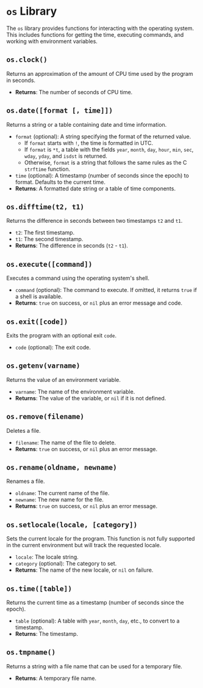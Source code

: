 # `os` Library

The `os` library provides functions for interacting with the operating system. This includes functions for getting the time, executing commands, and working with environment variables.

## `os.clock()`

Returns an approximation of the amount of CPU time used by the program in seconds.

-   **Returns**: The number of seconds of CPU time.

## `os.date([format [, time]])`

Returns a string or a table containing date and time information.

-   `format` (optional): A string specifying the format of the returned value.
    -   If `format` starts with `!`, the time is formatted in UTC.
    -   If `format` is `*t`, a table with the fields `year`, `month`, `day`, `hour`, `min`, `sec`, `wday`, `yday`, and `isdst` is returned.
    -   Otherwise, `format` is a string that follows the same rules as the C `strftime` function.
-   `time` (optional): A timestamp (number of seconds since the epoch) to format. Defaults to the current time.
-   **Returns**: A formatted date string or a table of time components.

## `os.difftime(t2, t1)`

Returns the difference in seconds between two timestamps `t2` and `t1`.

-   `t2`: The first timestamp.
-   `t1`: The second timestamp.
-   **Returns**: The difference in seconds (`t2` - `t1`).

## `os.execute([command])`

Executes a command using the operating system's shell.

-   `command` (optional): The command to execute. If omitted, it returns `true` if a shell is available.
-   **Returns**: `true` on success, or `nil` plus an error message and code.

## `os.exit([code])`

Exits the program with an optional exit `code`.

-   `code` (optional): The exit code.

## `os.getenv(varname)`

Returns the value of an environment variable.

-   `varname`: The name of the environment variable.
-   **Returns**: The value of the variable, or `nil` if it is not defined.

## `os.remove(filename)`

Deletes a file.

-   `filename`: The name of the file to delete.
-   **Returns**: `true` on success, or `nil` plus an error message.

## `os.rename(oldname, newname)`

Renames a file.

-   `oldname`: The current name of the file.
-   `newname`: The new name for the file.
-   **Returns**: `true` on success, or `nil` plus an error message.

## `os.setlocale(locale, [category])`

Sets the current locale for the program. This function is not fully supported in the current environment but will track the requested locale.

-   `locale`: The locale string.
-   `category` (optional): The category to set.
-   **Returns**: The name of the new locale, or `nil` on failure.

## `os.time([table])`

Returns the current time as a timestamp (number of seconds since the epoch).

-   `table` (optional): A table with `year`, `month`, `day`, etc., to convert to a timestamp.
-   **Returns**: The timestamp.

## `os.tmpname()`

Returns a string with a file name that can be used for a temporary file.

-   **Returns**: A temporary file name.